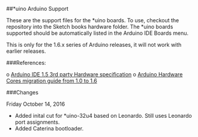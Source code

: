 ##\*uino Arduino Support

These are the support files for the \*uino boards.  To use, checkout the repository into the Sketch books hardware folder.  The *uino boards supported should be automatically listed in the Arduino IDE Boards menu.

This is only for the 1.6.x series of Arduino releases, it will not work with earlier releases.

###References:

  o [Arduino IDE 1.5 3rd party Hardware specification](https://github.com/arduino/Arduino/wiki/Arduino-IDE-1.5-3rd-party-Hardware-specification)
  o [Arduino Hardware Cores migration guide from 1.0 to 1.6](https://github.com/arduino/Arduino/wiki/Arduino-Hardware-Cores-migration-guide-from-1.0-to-1.6)

###Changes

Friday October 14, 2016

  - Added inital cut for \*uino-32u4 based on Leonardo.  Still uses Leonardo port assignments.
  - Added Caterina bootloader.
